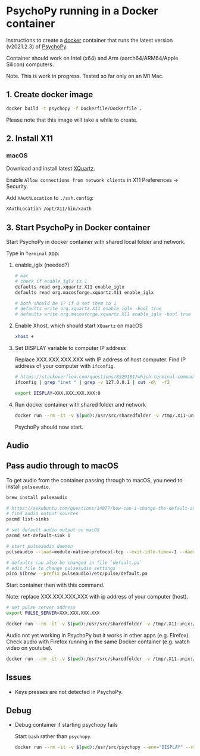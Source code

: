 # PsychoPy running in a Docker container

Instructions to create a [docker](https://www.docker.com) container that runs the latest version (v2021.2.3) of [PsychoPy](https://www.psychopy.org).

Container should work on Intel (x64) and Arm (aarch64/ARM64/Apple Silicon) computers.

Note. This is work in progress. Tested so far only on an M1 Mac.

## 1. Create docker image

```bash
docker build -t psychopy -f Dockerfile/Dockerfile .
```

Please note that this image will take a while to create.

## 2. Install X11

### macOS

Download and install latest [XQuartz](https://www.xquartz.org).

Enable `Allow connections from network clients` in X11 Preferences -> Security.

Add `XAuthLocation` to `./ssh.config`:

```txt
XAuthLocation /opt/X11/bin/xauth
```

## 3. Start PsychoPy in Docker container

Start PsychoPy in docker container with shared local folder and network.

Type in `Terminal` app:

1. enable_iglx (needed?)

    ```sh
    # mac
    # check if enable_iglx is 1
    defaults read org.xquartz.X11 enable_iglx
    defaults read org.macosforge.xquartz.X11 enable_iglx

    # both should be 1? if 0 set them to 1
    # defaults write org.xquartz.X11 enable_iglx -bool true
    # defaults write org.macosforge.xquartz.X11 enable_iglx -bool true
    ```

2. Enable Xhost, which should start `XQuartz` on macOS

    ```sh
    xhost +
    ```

3. Set DISPLAY variable to computer IP address

    Replace XXX.XXX.XXX.XXX with IP address of host computer. Find IP address of your computer with `ifconfig`.

    ```sh
    # https://stackoverflow.com/questions/8529181/which-terminal-command-to-get-just-ip-address-and-nothing-else
    ifconfig | grep "inet " | grep -v 127.0.0.1 | cut -d\  -f2

    export DISPLAY=XXX.XXX.XXX.XXX:0
    ```

4. Run docker container with shared folder and network

    ```sh
    docker run --rm -it -v $(pwd):/usr/src/sharedfolder -v /tmp/.X11-unix:/tmp/.X11-unix --env="DISPLAY" --net=host psychopy
    ```

    PsychoPy should now start.

## Audio

## Pass audio through to macOS

To get audio from the container passing through to macOS, you need to install `pulseaudio`.

```sh
brew install pulseaudio

# https://askubuntu.com/questions/14077/how-can-i-change-the-default-audio-device-from-command-line
# find audio output sources
pacmd list-sinks

# set default audio output on macOS
pacmd set-default-sink 1

# start pulseaudio daemon
pulseaudio --load=module-native-protocol-tcp --exit-idle-time=-1 --daemon

# defaults can also be changed in file `default.pa` 
# edit file to change pulseaudio settings
pico $(brew --prefix pulseaudio)/etc/pulse/default.pa
```

Start container then with this command.

Note: replace XXX.XXX.XXX.XXX with ip address of your computer (host).

```sh
# set pulse server address
export PULSE_SERVER=XXX.XXX.XXX.XXX

docker run --rm -it -v $(pwd):/usr/src/sharedfolder -v /tmp/.X11-unix:/tmp/.X11-unix -e PULSE_SERVER=$PULSE_SERVER -e PULSE_COOKIE=/home/pulseaudio/.config/pulse/cookie -v ~/.config/pulse/:/home/pulseaudio/.config/pulse/ --env="DISPLAY" --net=host psychopy
```

Audio not yet working in PsychoPy but it works in other apps (e.g. Firefox). Check audio with Firefox running in the same Docker container (e.g. watch video on youtube).

```sh
docker run --rm -it -v $(pwd):/usr/src/sharedfolder -v /tmp/.X11-unix:/tmp/.X11-unix -e PULSE_SERVER=$PULSE_SERVER -e PULSE_COOKIE=/home/pulseaudio/.config/pulse/cookie -v ~/.config/pulse/:/home/pulseaudio/.config/pulse/ --env="DISPLAY" --net=host psychopy firefox
```

## Issues

- Keys presses are not detected in PsychoPy.

## Debug

- Debug container if starting psychopy fails

    Start `bash` rather than `psychopy`.

    ```sh
    docker run --rm -it -v $(pwd):/usr/src/psychopy --env="DISPLAY" --net=host psychopy bash
    ```
